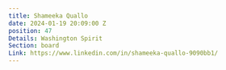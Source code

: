 ```yaml
---
title: Shameeka Quallo
date: 2024-01-19 20:09:00 Z
position: 47
Details: Washington Spirit
Section: board
Link: https://www.linkedin.com/in/shameeka-quallo-9090bb1/
---
```


